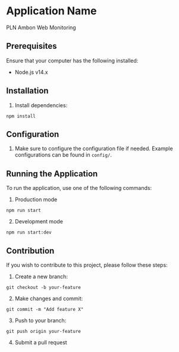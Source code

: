 # Application Name

PLN Ambon Web Monitoring

## Prerequisites

Ensure that your computer has the following installed:

- Node.js v14.x

## Installation

1. Install dependencies:
 
  ```
  npm install
  ```

## Configuration

1. Make sure to configure the configuration file if needed. Example configurations can be found in `config/`. 

## Running the Application

To run the application, use one of the following commands:

1. Production mode
```
npm run start
```

2. Development mode
```
npm run start:dev

```

## Contribution

If you wish to contribute to this project, please follow these steps:

1. Create a new branch:
```
git checkout -b your-feature

```

2. Make changes and commit:
```
git commit -m "Add feature X"
```

3. Push to your branch:
```
git push origin your-feature

```

4. Submit a pull request
